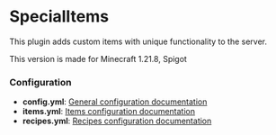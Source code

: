 # SpecialItems
This plugin adds custom items with unique functionality to the server.

This version is made for Minecraft 1.21.8, Spigot

### Configuration
- **config.yml**: [General configuration documentation](CONFIG.md)
- **items.yml**: [Items configuration documentation](ITEMS.md)
- **recipes.yml**: [Recipes configuration documentation](RECIPES.md)
